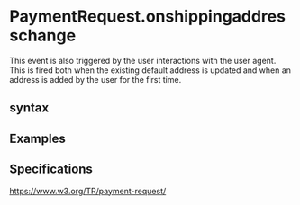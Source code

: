 # PaymentRequest.onshippingaddresschange

This event is also triggered by the user interactions with the user agent. This is fired both when the existing default address is updated and when an address is added by the user for the first time.

## syntax

## Examples

## Specifications

<https://www.w3.org/TR/payment-request/>
